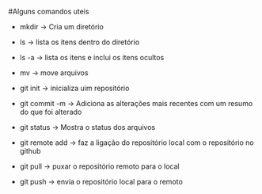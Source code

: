 #Alguns comandos uteis

 - mkdir -> Cria um diretório
 - ls -> lista os itens dentro do diretório
 - ls -a -> lista os itens e inclui os itens ocultos
 - mv -> move arquivos

 - git init -> inicializa uim repositório
 - git commit -m -> Adiciona as alterações mais recentes com um resumo do que foi alterado
 - git status -> Mostra o status dos arquivos 
 - git remote add -> faz a ligação do repositório local com o repositório no github
 - git pull -> puxar o repositório remoto para o local
 - git push -> envia o repositório local para o remoto